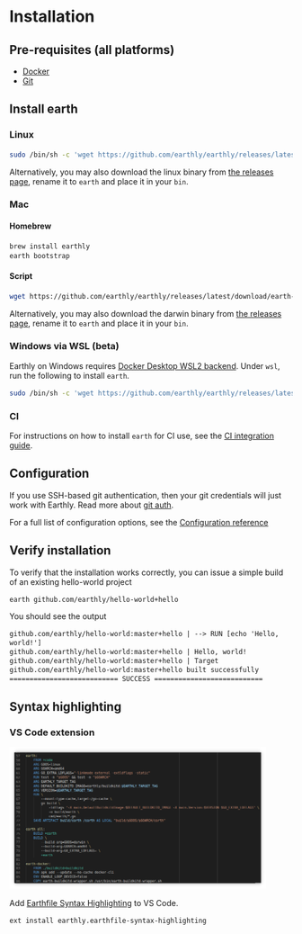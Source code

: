# Installation


## Pre-requisites (all platforms)

* [Docker](https://docs.docker.com/install/)
* [Git](https://git-scm.com/book/en/v2/Getting-Started-Installing-Git)

## Install earth

### Linux

```bash
sudo /bin/sh -c 'wget https://github.com/earthly/earthly/releases/latest/download/earth-linux-amd64 -O /usr/local/bin/earth && chmod +x /usr/local/bin/earth && /usr/local/bin/earth bootstrap'
```

Alternatively, you may also download the linux binary from [the releases page](https://github.com/earthly/earthly/releases), rename it to `earth` and place it in your `bin`.

### Mac

#### Homebrew

```bash
brew install earthly
earth bootstrap
```

#### Script

```bash
wget https://github.com/earthly/earthly/releases/latest/download/earth-darwin-amd64 -O /usr/local/bin/earth && chmod +x /usr/local/bin/earth && /usr/local/bin/earth bootstrap
```

Alternatively, you may also download the darwin binary from [the releases page](https://github.com/earthly/earthly/releases), rename it to `earth` and place it in your `bin`.

### Windows via WSL (**beta**)

Earthly on Windows requires [Docker Desktop WSL2 backend](https://docs.docker.com/docker-for-windows/wsl/). Under `wsl`, run the following to install `earth`.

```bash
sudo /bin/sh -c 'wget https://github.com/earthly/earthly/releases/latest/download/earth-linux-amd64 -O /usr/local/bin/earth && chmod +x /usr/local/bin/earth'
```

### CI

For instructions on how to install `earth` for CI use, see the [CI integration guide](../guides/ci-integration.md).

## Configuration

If you use SSH-based git authentication, then your git credentials will just work with Earthly. Read more about [git auth](../guides/auth).

For a full list of configuration options, see the [Configuration reference](../earth-config/earth-config.md)

## Verify installation

To verify that the installation works correctly, you can issue a simple build of an existing hello-world project

```bash
earth github.com/earthly/hello-world+hello
```

You should see the output

```
github.com/earthly/hello-world:master+hello | --> RUN [echo 'Hello, world!']
github.com/earthly/hello-world:master+hello | Hello, world!
github.com/earthly/hello-world:master+hello | Target github.com/earthly/hello-world:master+hello built successfully
=========================== SUCCESS ===========================
```

## Syntax highlighting

### VS Code extension

[<img src="./img/vscode-plugin.png" alt="Earthfile Syntax Highlighting" width="457" />](https://marketplace.visualstudio.com/items?itemName=earthly.earthfile-syntax-highlighting)

Add [Earthfile Syntax Highlighting](https://marketplace.visualstudio.com/items?itemName=earthly.earthfile-syntax-highlighting) to VS Code.

```
ext install earthly.earthfile-syntax-highlighting
```
